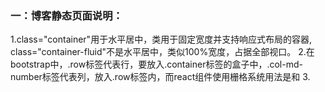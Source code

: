 ### 一：博客静态页面说明：
1.class="container"用于水平居中，类用于固定宽度并支持响应式布局的容器, class="container-fluid"不是水平居中，类似100%宽度，占据全部视口。
2.在bootstrap中，.row标签代表行，要放入.container标签的盒子中，.col-md-number标签代表列，放入.row标签内，而react组件使用栅格系统用法是<Row></Row>和<Col></Col>
3.
